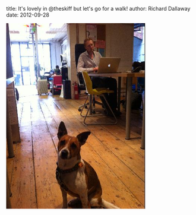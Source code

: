 
title: It's lovely in @theskiff but let's go for a walk!
author: Richard Dallaway
date: 2012-09-28

<div>
				<a href="/media/Bphoto.JPG">
					<img width="374" src="/media/Bphoto.JPG.500.JPG" height="500"></img>
			  </a>
			</div>



  


    
